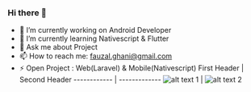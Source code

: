 ### Hi there 👋

- 🔭 I’m currently working on Android Developer 
- 🌱 I’m currently learning Nativescript & Flutter
- 💬 Ask me about Project
- 📫 How to reach me: fauzal.ghani@gmail.com
- ⚡ Open Project : Web(Laravel) & Mobile(Nativescript)
First Header | Second Header
------------ | -------------
![alt text 1](http://sistec.co.id/api/img/Slide1.JPG) | ![alt text 2](http://sistec.co.id/api/img/Slide2.JPG)
